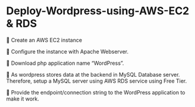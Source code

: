 # Deploy-Wordpress-using-AWS-EC2 & RDS

🔅 Create an AWS EC2 instance

🔅 Configure the instance with Apache Webserver.

🔅 Download php application name “WordPress”.

🔅 As wordpress stores data at the backend in MySQL Database server. Therefore, setup a MySQL server using AWS RDS service using Free Tier.

🔅 Provide the endpoint/connection string to the WordPress application to make it work.
